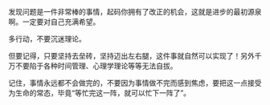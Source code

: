  发现问题是一件非常棒的事情，起码你拥有了改正的机会，这就是进步的最初源泉啊。一定要对自己充满希望。

 多行动，不要沉迷理论。

 但要记得，只要坚持去垒砖，坚持迈出左右腿，这件事就自然可以实现了！另外千万不要陷于各种时间管理、心理学理论等等无法自拔。 

 记住，事情永远都不会做完的，不要因为事情做不完而感到焦虑，要把这一点接受为生命的常态，毕竟“等忙完这一阵，就可以忙下一阵了”。

